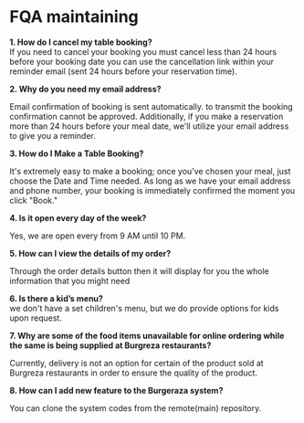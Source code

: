 # FQA maintaining
**1.	How do I cancel my table booking?**<br>
If you need to cancel your booking you must cancel less than 24 hours before your booking date you can use the cancellation link within your reminder email (sent 24 hours before your reservation time).

**2.	Why do you need my email address?**<br>

Email confirmation of booking is sent automatically. to transmit the booking confirmation cannot be approved. Additionally, if you make a reservation more than 24 hours before your meal date, we'll utilize your email address to give you a reminder.

**3.	How do I Make a Table Booking?**<br>

It's extremely easy to make a booking; once you've chosen your meal, just choose the Date and Time needed. As long as we have your email address and phone number, your booking is immediately confirmed the moment you click "Book."

**4.	Is it open every day of the week?**<br>

Yes, we are open every from 9 AM until 10 PM. 

**5.	How can I view the details of my order?**<br>

Through the order details button then it will display for you the whole information that you might need 

**6.	Is there a kid’s menu?**<br>
 we don't have a set children's menu, but we do provide options for kids upon request.

**7.	Why are some of the food items unavailable for online ordering while the same is being supplied at Burgreza restaurants?**<br>

Currently, delivery is not an option for certain of the product sold at Burgreza restaurants in order to ensure the quality of the product.

**8. How can I add new feature to the Burgeraza system?**<br>

You can clone the system codes from the remote(main) repository.
